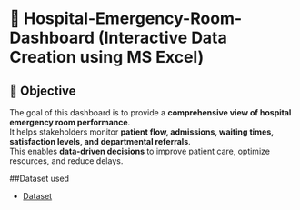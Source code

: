 # 🏥 Hospital-Emergency-Room-Dashboard (Interactive Data Creation using MS Excel)

## 📌 Objective
The goal of this dashboard is to provide a **comprehensive view of hospital emergency room performance**.  
It helps stakeholders monitor **patient flow, admissions, waiting times, satisfaction levels, and departmental referrals**.  
This enables **data-driven decisions** to improve patient care, optimize resources, and reduce delays.

##Dataset used

 - <a href="https://github.com/HimanshupwSR/Data_analysis_Dashboard/blob/main/Hospital%20Emergency%20Room%20Data.csv" >Dataset</a>
